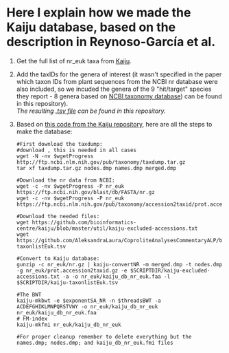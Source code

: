 # Here I explain how we made the Kaiju database, based on the description in Reynoso-García et al.

1. Get the full list of nr_euk taxa from [Kaiju](https://github.com/bioinformatics-centre/kaiju/blob/master/util/kaiju-taxonlistEuk.tsv). 

2. Add the taxIDs for the genera of interest (it wasn't specified in the paper which taxon IDs from plant sequences from the NCBI nr database were also included, so we incuded the genera of the 9 "hit/target" species they report - 8 genera based on [NCBI taxonomy database](https://www.ncbi.nlm.nih.gov/taxonomy)) can be found in this repository).\
   *The resulting [.tsv file](https://github.com/AleksandraLaura/CoproliteAnalysesCommentaryALP/blob/main/2.%20Kaiju/kaiju-taxonlistEuk.tsv) can be found in this repository.*
    
4. Based on [this code from the Kaiju repository](https://github.com/bioinformatics-centre/kaiju/blob/master/util/kaiju-makedb), here are all the steps to make the database: 
   ```
   #First download the taxdump:
   #download , this is needed in all cases
   wget -N -nv $wgetProgress http://ftp.ncbi.nlm.nih.gov/pub/taxonomy/taxdump.tar.gz
   tar xf taxdump.tar.gz nodes.dmp names.dmp merged.dmp
   
   #Download the nr data from NCBI:
   wget -c -nv $wgetProgress -P nr_euk https://ftp.ncbi.nih.gov/blast/db/FASTA/nr.gz
   wget -c -nv $wgetProgress -P nr_euk https://ftp.ncbi.nlm.nih.gov/pub/taxonomy/accession2taxid/prot.accession2taxid.gz

   #Download the needed files:
   wget https://github.com/bioinformatics-centre/kaiju/blob/master/util/kaiju-excluded-accessions.txt
   wget https://github.com/AleksandraLaura/CoproliteAnalysesCommentaryALP/blob/main/2.%20Kaiju/kaiju-taxonlistEuk.tsv

   #Convert to Kaiju database:
   gunzip -c nr_euk/nr.gz | kaiju-convertNR -m merged.dmp -t nodes.dmp -g nr_euk/prot.accession2taxid.gz -e $SCRIPTDIR/kaiju-excluded-accessions.txt -a -o nr_euk/kaiju_db_nr_euk.faa -l $SCRIPTDIR/kaiju-taxonlistEuk.tsv

   #The BWT
   kaiju-mkbwt -e $exponentSA_NR -n $threadsBWT -a ACDEFGHIKLMNPQRSTVWY -o nr_euk/kaiju_db_nr_euk nr_euk/kaiju_db_nr_euk.faa
   # FM-index
   kaiju-mkfmi nr_euk/kaiju_db_nr_euk

   #For proper cleanup remember to delete everything but the names.dmp; nodes.dmp; and kaiju_db_nr_euk.fmi files
   ```
